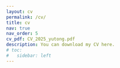 ```yaml
---
layout: cv
permalink: /cv/
title: cv
nav: true
nav_order: 5
cv_pdf: CV_2025_yutong.pdf
description: You can download my CV here.
# toc:
#   sidebar: left
---
```

